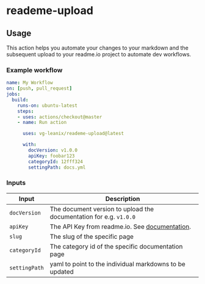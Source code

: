 # reademe-upload

## Usage
This action helps you automate your changes to your markdown and the subsequent upload to your readme.io project to automate dev workflows.

### Example workflow
```yaml
name: My Workflow
on: [push, pull_request]
jobs:
  build:
    runs-on: ubuntu-latest
    steps:
    - uses: actions/checkout@master
    - name: Run action

      uses: vg-leanix/reademe-upload@latest

      with:
        docVersion: v1.0.0
        apiKey: foobar123
        categoryId: 12fff324
        settingPath: docs.yml
```

### Inputs

| Input                                             | Description                                        |
|------------------------------------------------------|-----------------------------------------------|
| `docVersion`  | The document version to upload the documentation for e.g. `v1.0.0`    |
| `apiKey`   | The API Key from readme.io. See [documentation](https://docs.readme.com/reference/authentication).    |
| `slug`   | The slug of the specific page    |
| `categoryId`   | The category id of the specific documentation page    |
| `settingPath`   | yaml to point to the individual markdowns to be updated    |



